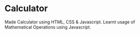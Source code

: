 # Calculator
Made Calculator using HTML, CSS & Javascript. Learnt usage of Mathematical Operations using Javascript.
